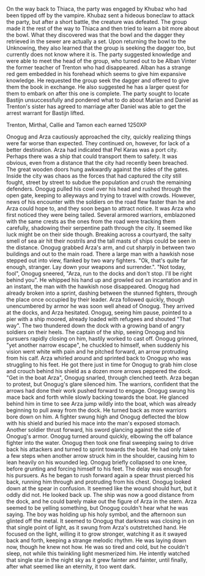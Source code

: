 On the way back to Thiaca, the party was engaged by Khubaz who had been tipped off by the vampire.  Khubaz sent a hideous boneclaw to attack the party, but after a short battle, the creature was defeated.  The group made it the rest of the way to Thiaca and then tried to learn a bit more about the bowl.  What they discovered was that the bowl and the dagger they retrieved in the sewer are actually a set.  Upon returning the bowl to the Unknowing, they also learned that the group is seeking the dagger too, but currently does not know where it is.  The party suggested knowledge and were able to meet the head of the group, who turned out to be Alban Vinter the former teacher of Trenton who had disappeared.  Alban has a strange red gem embedded in his forehead which seems to give him expansive knowledge.  He requested the group seek the dagger and offered to give them the book in exchange.  He also suggested he has a larger quest for them to embark on after this one is complete.  The party sought to locate Bastijn unsuccessfully and pondered what to do about Marian and Daniel as Trenton's sister has agreed to marriage after Daniel was able to get the arrest warrant for Bastijn lifted.


Trenton, Mirthal, Callie and Tamon each earned 1250XP


Onogug and Arza cautiously approached the city, quickly realizing things were far worse than expected.  They continued on, however, for lack of a better destination.  Arza had indicated that Pel Karas was a port city.  Perhaps there was a ship that could transport them to safety.  It was obvious, even from a distance that the city had recently been breached.  The great wooden doors hung awkwardly against the sides of the gates.  Inside the city was chaos as the forces that had captured the city still fought, street by street to subdue the population and crush the remaining defenders.  Onogug pulled his cowl over his head and rushed through the open gate, keeping to alleyways and trying to travel with crowds.   However, news of his encounter with the soldiers on the road flew faster than he and Arza could hope to, and they soon began to attract notice. 
It was Arza who first noticed they were being tailed.  Several armored warriors, emblazoned with the same crests as the ones from the road were tracking them carefully, shadowing their serpentine path through the city.  It seemed like luck might be on their side though.  Breaking across a courtyard, the salty smell of sea air hit their nostrils and the tall masts of ships could be seen in the distance.  Onogug grabbed Arza's arm, and cut sharply in between two buildings and out to the main road.  There a large man with a hawkish nose stepped out into view, flanked by two wary fighters.  "Ok, that's quite far enough, stranger.  Lay down your weapons and surrender.".  "Not today, fool", Onogug sneered, "Arza, run to the docks and don't stop.  I'll be right behind you".  He whipped his hand up and growled out an incantation and in an instant, the man with the hawkish nose disappeared.  Onogug had already broken into a sprint, dashing between the stunned fighters, through the place once occupied by their leader.  Arza followed quickly, though unencumbered by armor he was soon well ahead of Onogug.  They arrived at the docks, and Arza hesitated.  Onogug, seeing him pause, pointed to a pier with a ship moored, already loaded with refugees and shouted "That way".  The two thundered down the dock with a growing band of angry soldiers on their heels.  The captain of the ship, seeing Onogug and his pursuers rapidly closing on him, hastily worked to cast off.  Onogug grinned, "yet another narrow escape", he chuckled to himself, when suddenly his vision went white with pain and he pitched forward, an arrow protruding from his calf.  Arza whirled around and sprinted back to Onogug who was struggling to his feet.  He got there just in time for Onogug to grab him close and crouch behind his shield as a dozen more arrows peppered the dock.  "Get in the boat Arza", Onogug snarled, through clenched teeth.  Arza began to protest, but Onogug's glare silenced him.  The warriors, confident that the arrows had done their work pushed forward to engage.  Onogug swung his mace back and forth while slowly backing towards the boat.  He glanced behind him in time to see Arza jump wildly into the boat, which was already beginning to pull away from the dock.  He turned back as more warriors bore down on him.  A fighter swung high and Onogug deflected the blow with his shield and buried his mace into the man's exposed stomach.  Another soldier thrust forward, his sword glancing against the side of Onogug's armor.  Onogug turned around quickly, elbowing the off balance fighter into the water.  Onogug then took one final sweeping swing to drive back his attackers and turned to sprint towards the boat.
He had only taken a few steps when another arrow struck him in the shoulder, causing him to lean heavily on his wounded leg.  Onogug briefly collapsed to one knee, before grunting and forcing himself to his feet.  The delay was enough for his pursuers.  As he began to rush forward again a spear thrust pierced his back, running him through and protruding from his chest.  Onogug looked down at the spear in confusion.  It seemed like the wound should hurt, but it oddly did not.  He looked back up.  The ship was now a good distance from the dock, and he could barely make out the figure of Arza in the stern.  Arza seemed to be yelling something, but Onogug couldn't hear what he was saying.  The boy was holding up his holy symbol, and the afternoon sun glinted off the metal.  It seemed to Onogug that darkness was closing in on that single point of light, as it swung from Arza's outstretched hand. He focused on the light, willing it to grow stronger, watching it as it swayed back and forth, keeping a strange melodic rhythm.  He was laying down now, though he knew not how.  He was so tired and cold, but he couldn't sleep, not while this twinkling light mesmerized him.  He intently watched that single star in the night sky as it grew fainter and fainter, until finally, after what seemed like an eternity, it too went dark.
